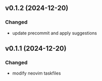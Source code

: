 ## v0.1.2 (2024-12-20)

### Changed

- update precommit and apply suggestions

## v0.1.1 (2024-12-20)

### Changed

- modify neovim taskfiles
